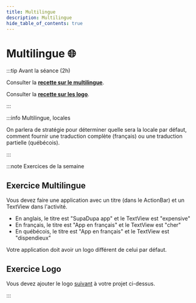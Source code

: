 ```yaml
---
title: Multilingue
description: Multilingue
hide_table_of_contents: true
---
```


# Multilingue 🌐

<Row>

<Column>

:::tip Avant la séance (2h)

Consulter la **[recette sur le multilingue](../recettes/multilingue)**.

Consulter la **[recette sur les logo](../recettes/logo)**.

:::

</Column>

<Column>

:::info Multilingue, locales

On parlera de stratégie pour déterminer quelle sera la locale par défaut, comment fournir une traduction complète (français) ou une traduction partielle (québécois).

:::

</Column>

</Row>

:::note Exercices de la semaine

## Exercice Multilingue

Vous devez faire une application avec un titre (dans le ActionBar) et un TextView dans l'activité.

- En anglais, le titre est "SupaDupa app" et le TextView est "expensive"
- En français, le titre est "App en français" et le TextView est "cher"
- En québécois, le titre est "App en français" et le TextView est "dispendieux"

Votre application doit avoir un logo différent de celui par défaut.

## Exercice Logo

Vous devez ajouter le logo [suivant](_13.2-multilingue/logo.jpeg) à votre projet ci-dessus.

:::
